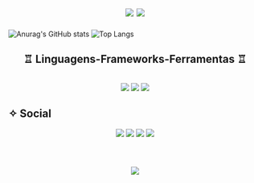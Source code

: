 <h1 align="center">
   <img src="https://readme-typing-svg.herokuapp.com?font=Pixelify+Sans&size=40&pause=1000&color=F72CEA&repeat=false&random=true&width=434&lines=Ola+me+chamo+Monyck;"/>
   <img src="https://readme-typing-svg.herokuapp.com?font=Pixelify+Sans&size=30&pause=1000&color=F72CEA&random=false&width=434&lines=Web+Developer;Web+Designer;"/>
  <br>
</h1>

![Anurag's GitHub stats](https://github-readme-stats.vercel.app/api?username=HeynzW&show_icons=true&theme=radical)
![Top Langs](https://github-readme-stats.vercel.app/api/top-langs/?username=HeynzW&hide_progress=truecompact&theme=radical)

<h2 align="center" >♖ Linguagens-Frameworks-Ferramentas ♖</h2>
<br>
<div align="center" >
  <img src="https://skillicons.dev/icons?i=html,css,js" />
  <img src="https://skillicons.dev/icons?i=ps" />
  <img src="https://skillicons.dev/icons?i=vscode,github" />
  
</div>
  
  ## ✧ Social
 
<div align="center" > 
  <a href="" target="_blank"><img src="https://img.shields.io/badge/-Instagram-%23E4405F?style=for-the-badge&logo=instagram&logoColor=white" target="_blank"></a>
<a href="" target="_blank"><img src="https://img.shields.io/badge/Discord-7289DA?style=for-the-badge&logo=discord&logoColor=white" target="_blank"></a> 
  <a href = ""><img src="https://img.shields.io/badge/-Gmail-%23333?style=for-the-badge&logo=gmail&logoColor=white" target="_blank"></a>
  <a href="" target="_blank"><img src="https://img.shields.io/badge/-LinkedIn-%230077B5?style=for-the-badge&logo=linkedin&logoColor=white" target="_blank"></a>   
</div>


<br>
<h1 align="center">
<img src="https://readme-typing-svg.herokuapp.com/?font=Righteous&size=35&center=true&vCenter=true&color=F711BB&width=500&height=70&duration=4000&lines=obrigada+pela+atenção!!;" />
</h1>
